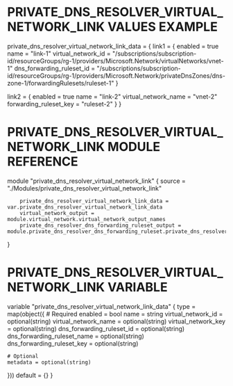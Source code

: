 # PRIVATE_DNS_RESOLVER_VIRTUAL_NETWORK_LINK VALUES EXAMPLE
private_dns_resolver_virtual_network_link_data = {
  link1 = {
    enabled                   = true
    name                      = "link-1"
    virtual_network_id        = "/subscriptions/subscription-id/resourceGroups/rg-1/providers/Microsoft.Network/virtualNetworks/vnet-1"
    dns_forwarding_ruleset_id = "/subscriptions/subscription-id/resourceGroups/rg-1/providers/Microsoft.Network/privateDnsZones/dns-zone-1/forwardingRulesets/ruleset-1"
  }

  link2 = {
    enabled                   = true
    name                      = "link-2"
    virtual_network_name      = "vnet-2"
    forwarding_ruleset_key    = "ruleset-2"
  }
}


# PRIVATE_DNS_RESOLVER_VIRTUAL_NETWORK_LINK MODULE REFERENCE
module "private_dns_resolver_virtual_network_link" {
        source = "./Modules/private_dns_resolver_virtual_network_link"

        private_dns_resolver_virtual_network_link_data = var.private_dns_resolver_virtual_network_link_data
        virtual_network_output = module.virtual_network.virtual_network_output_names
        private_dns_resolver_dns_forwarding_ruleset_output = module.private_dns_resolver_dns_forwarding_ruleset.private_dns_resolver_dns_forwarding_ruleset_output_names
}

# PRIVATE_DNS_RESOLVER_VIRTUAL_NETWORK_LINK VARIABLE
variable "private_dns_resolver_virtual_network_link_data" {
  type = map(object({
    # Required
    enabled                   = bool
    name                      = string
    virtual_network_id        = optional(string)
    virtual_network_name      = optional(string)
    virtual_network_key       = optional(string)
    dns_forwarding_ruleset_id = optional(string)
    dns_forwarding_ruleset_name = optional(string)
    dns_forwarding_ruleset_key = optional(string)

    # Optional
    metadata = optional(string)
  }))
  default = {}
}
